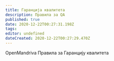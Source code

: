 ```yaml
---
title: Гаранција квалитета
description: Правила за QA
published: true
date: 2020-12-22T00:27:31.198Z
tags: 
editor: undefined
dateCreated: 2020-12-22T00:27:29.470Z
---
```


OpenMandriva Правила за Гаранцију квалитета

